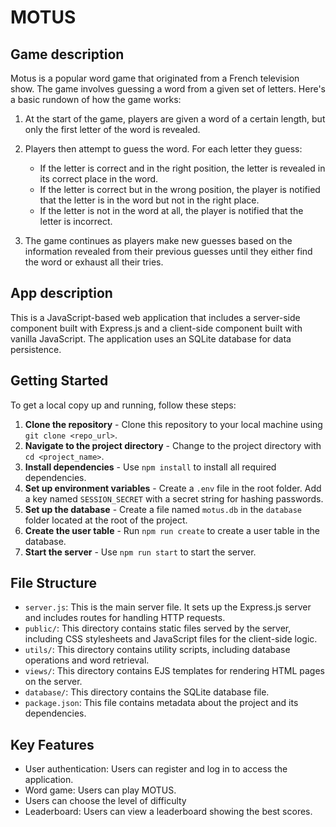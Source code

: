# MOTUS

## Game description
Motus is a popular word game that originated from a French television show. The game involves guessing a word from a given set of letters. Here's a basic rundown of how the game works:

1. At the start of the game, players are given a word of a certain length, but only the first letter of the word is revealed.

2. Players then attempt to guess the word. For each letter they guess:
    - If the letter is correct and in the right position, the letter is revealed in its correct place in the word.
    - If the letter is correct but in the wrong position, the player is notified that the letter is in the word but not in the right place.
    - If the letter is not in the word at all, the player is notified that the letter is incorrect.

3. The game continues as players make new guesses based on the information revealed from their previous guesses until they either find the word or exhaust all their tries.


## App description
This is a JavaScript-based web application that includes a server-side component built with Express.js and a client-side component built with vanilla JavaScript. The application uses an SQLite database for data persistence.

## Getting Started
To get a local copy up and running, follow these steps:

1. **Clone the repository** - Clone this repository to your local machine using `git clone <repo_url>`.
2. **Navigate to the project directory** - Change to the project directory with `cd <project_name>`.
3. **Install dependencies** - Use `npm install` to install all required dependencies.
4. **Set up environment variables** - Create a `.env` file in the root folder. Add a key named `SESSION_SECRET` with a secret string for hashing passwords.
5. **Set up the database** - Create a file named `motus.db` in the `database` folder located at the root of the project.
6. **Create the user table** - Run `npm run create` to create a user table in the database.
7. **Start the server** - Use `npm run start` to start the server.

## File Structure
- `server.js`: This is the main server file. It sets up the Express.js server and includes routes for handling HTTP requests.
- `public/`: This directory contains static files served by the server, including CSS stylesheets and JavaScript files for the client-side logic.
- `utils/`: This directory contains utility scripts, including database operations and word retrieval.
- `views/`: This directory contains EJS templates for rendering HTML pages on the server.
- `database/`: This directory contains the SQLite database file.
- `package.json`: This file contains metadata about the project and its dependencies.

## Key Features
- User authentication: Users can register and log in to access the application.
- Word game: Users can play MOTUS.
- Users can choose the level of difficulty
- Leaderboard: Users can view a leaderboard showing the best scores.
